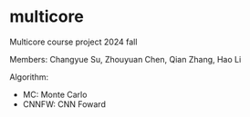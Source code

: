 # multicore

Multicore course project 2024 fall

Members: Changyue Su, Zhouyuan Chen, Qian Zhang, Hao Li

Algorithm:

* MC: Monte Carlo
* CNNFW: CNN Foward